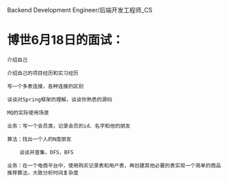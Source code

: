 Backend Development Engineer/后端开发工程师_CS

# 博世6月18日的面试：
    
    介绍自己
    
    介绍自己的项目经历和实习经历
    
    写一个多表连接，各种连接的区别
    
    谈谈对Spring框架的理解，谈谈你熟悉的源码
    
    MQ的实际使用场景
    
    业务：写一个会员类，记录会员的id、名字和他的朋友
    
    算法：找出一个人的N度朋友
    
        谈谈并查集，DFS，BFS
    
    业务：在一个电商平台中，使用购买记录表和用户表，再创建其他必要的表实现一个简单的商品推荐算法，大致分析时间复杂度
    
    
    